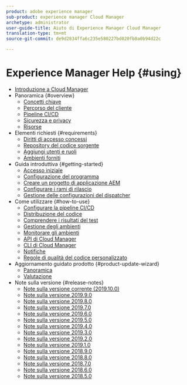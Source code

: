 ```yaml
---
product: adobe experience manager
sub-product: experience manager Cloud Manager
archetype: administrator
user-guide-title: Aiuto di Experience Manager Cloud Manager
translation-type: tm+mt
source-git-commit: de9d2834ffa6c235e580227bd020fb8a0b94d22c

---
```



# Experience Manager Help {#using}

+ [Introduzione a Cloud Manager](introduction-to-cloud-manager.md)
+ Panoramica {#overview}
   + [Concetti chiave](key-concepts.md)
   + [Percorso del cliente](customer-journey.md)
   + [Pipeline CI/CD](ci-cd-pipeline.md)
   + [Sicurezza e privacy](security-and-privacy.md)
   + [Risorse](help-resources.md)
+ Elementi richiesti {#requirements}
   + [Diritti di accesso concessi](access-rights-granted.md)
   + [Repository del codice sorgente](source-code-repository.md)
   + [Aggiungi utenti e ruoli](setting-up-users-and-roles.md)
   + [Ambienti forniti](environments-provisioned.md)
+ Guida introduttiva {#getting-started}
   + [Accesso iniziale](first-time-login.md)
   + [Configurazione del programma](setting-up-program.md)
   + [Creare un progetto di applicazione AEM](create-an-application-project.md)
   + [Configurare i rami di rilascio](configure-your-release-branches.md)
   + [Gestione delle configurazioni del dispatcher](dispatcher-configurations.md)
+ Come utilizzare {#how-to-use}
   + [Configurare la pipeline CI/CD](configuring-pipeline.md)
   + [Distribuzione del codice](deploying-code.md)
   + [Comprendere i risultati del test](understand-your-test-results.md)
   + [Gestione degli ambienti](manage-your-environment.md)
   + [Monitorare gli ambienti](monitor-your-environments.md)
   + [API di Cloud Manager](https://www.adobe.io/apis/experiencecloud/cloud-manager/docs.html)
   + [CLI di Cloud Manager](https://github.com/adobe/aio-cli-plugin-cloudmanager/blob/master/README.md)
   + [Notifiche](notifications.md)
   + [Regole di qualità del codice personalizzato](custom-code-quality-rules.md)
+ Aggiornamento guidato prodotto {#product-update-wizard}
   + [Panoramica](overview-productupdate-wizard.md)
   + [Valutazione](evaluation.md)
+ Note sulla versione {#release-notes}
   + [Note sulla versione corrente (2019.10.0)](release-notes-current.md)
   + [Note sulla versione 2019.9.0](release-notes-2019-9-0.md)
   + [Note sulla versione 2019.8.0](release-notes-2019-8-0.md)
   + [Note sulla versione 2019.7.0](release-notes-2019-7-0.md)
   + [Note sulla versione 2019.6.0](release-notes-2019-6-0.md)
   + [Note sulla versione 2019.5.0](release-notes-2019-5-0.md)
   + [Note sulla versione 2019.4.0](release-notes-2019-4-0.md)
   + [Note sulla versione 2019.3.0](release-notes-2019-3-0.md)
   + [Note sulla versione 2019.2.0](release-notes-2019-2-0.md)
   + [Note sulla versione 2019.1.0](release-notes-2019-1-0.md)
   + [Note sulla versione 2018.9.0](release-notes-2018-9-0.md)
   + [Note sulla versione 2018.8.0](release-notes-2018-8-0.md)
   + [Note sulla versione 2018.7.0](release-notes-2018-7-0.md)
   + [Note sulla versione 2018.6.0](release-notes-2018-6-0.md)
   + [Note sulla versione 2018.5.0](release-notes-2018-5-0.md)

